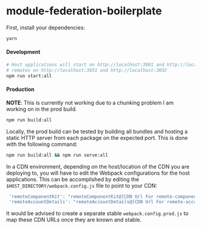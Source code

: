 # module-federation-boilerplate

First, install your dependencies:

```sh
yarn 
```

#### Development

```sh
# Host applications will start on http://localhost:3001 and http://localhost:3002,
# remotes on http://localhost:3031 and http://localhost:3032
npm run start:all
```

#### Production

**NOTE**: This is currently not working due to a chunking problem I am working on in the prod build.
```sh
npm run build:all
```

Locally, the prod build can be tested by building all bundles and hosting a static HTTP server from each package on the expected port. This is done with the following command:

```sh
npm run build:all && npm run serve:all
```

In a CDN environment, depending on the host/location of the CDN you are deploying to, you will have to edit the Webpack configurations for the host applications. This can be accomplished by editing the `$HOST_DIRECTORY/webpack.config.js` file to point to your CDN:

```js
 'remoteComponentKit': "remoteComponentKit@[CDN Url For remote-component-kit]/remoteEntry.js",
 'remoteAccountDetails': "remoteAccountDetails@[CDN Url For remote-account-details]/remoteEntry.js",
```

It would be advised to create a separate stable `webpack.config.prod.js` to map these CDN URLs once they are known and stable.
